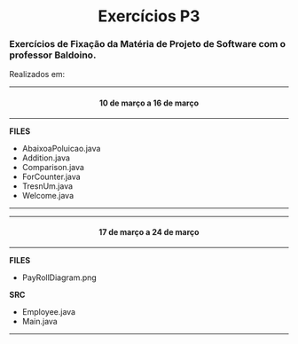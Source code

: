 <h1 align ="center"> Exercícios P3</h1>

<h3> Exercícios de Fixação da Matéria de Projeto de Software com o professor Baldoino. </h3>

Realizados em:

***
<h4 align="center"> 10 de março a 16 de março </h4>

***

**FILES**

- AbaixoaPoluicao.java
- Addition.java
- Comparison.java
- ForCounter.java
- TresnUm.java
- Welcome.java

***

***
<h4 align="center"> 17 de março a 24 de março </h4>

***

**FILES**

- PayRollDiagram.png

**SRC**

- Employee.java
- Main.java

***
